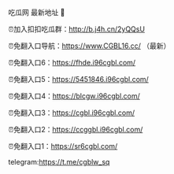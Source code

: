 吃瓜网 最新地址 👋 

⏰加入扣扣吃瓜群：http://b.j4h.cn/2yQQsU

⏰免翻入口导航：https://www.CGBL16.cc/  （最新）

⏰免翻入口6：https://fhde.i96cgbl.com/

⏰免翻入口5：https://5451846.i96cgbl.com/

⏰免翻入口4：https://blcgw.i96cgbl.com/

⏰免翻入口3：https://cgbl.i96cgbl.com/

⏰免翻入口2：https://ccggbl.i96cgbl.com/

⏰免翻入口1：https://sr6cgbl.com/

telegram:https://t.me/cgblw_sq


